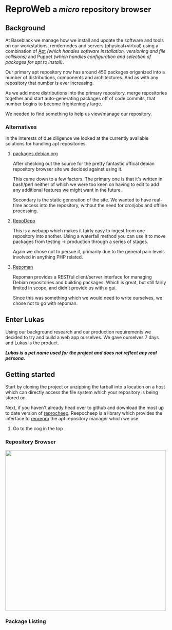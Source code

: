# ReproWeb <small>a _micro_ repository browser</small>

## Background

At Baseblack we manage how we install and update the software and tools on our workstations, rendernodes and servers (physical+virtual) using a combination of [Apt](http://wiki.debian.org/Apt) _(which handles software installation, versioning and file collisions)_ and Puppet _(which handles configuration and selection of packages for apt to install)_.

Our primary apt repository now has around 450 packages origanized into a number of distributions, components and architectures. And as with any repository that number is ever increasing.

As we add more distributions into the primary repository, merge repositories together and start auto-generating packages off of code commits, that number begins to become frighteningly large.

We needed to find something to help us view/manage our repository.

### Alternatives

In the interests of due diligence we looked at the currently available solutions for handling apt repositories.

1.  [packages.debian.org](http://packages.debian.org)
    
    After checking out the source for the pretty fantastic offical debian repository 
    browser site we decided against using it.

    This came down to a few factors. The primary one is that it's written in bash/perl 
    neither of which we were too keen on having to edit to add any additional features 
    we might want in the future.

    Secondary is the static generation of the site. We wanted to have real-time access 
    into the repository, without the need for cronjobs and offline processing.

1.  [RepoDepo](http://sourceforge.net/projects/repodepo/)

    This is a webapp which makes it fairly easy to ingest from one repository into another.
    Using a waterfall method you can use it to move packages from testing -> production
    through a series of stages. 

    Again we chose not to persue it, primarily due to the general pain levels involved in
    anything PHP related.

1.  [Repoman](https://github.com/synack/repoman) 

    Repoman provides a RESTful client/server interface for managing Debian repositories and 
    building packages. Which is great, but still fairly limited in scope, and didn't provide
    us with a gui. 

    Since this was something which we would need to write ourselves, we chose not to go with
    repoman.

## Enter Lukas

Using our background research and our production requirements we decided to try and build a web
app ourselves. We gave ourselves 7 days and Lukas is the product.

**_Lukas is a pet name used for the project and does not reflect any real persona._**

## Getting started

Start by cloning the project or unzipping the tarball into a location on a host which 
can directly access the file system which your repository is being stored on.

Next, if you haven't already head over to github and download the most up to date version of [reprocheep](http://github.com/andrewbunday/repocheep). Reepocheep is a library which provides the interface to [reprepro](http://mirrorer.alioth.debian.org/) the apt repository manager which we use. 

1. Go to the cog in the top 

### Repository Browser

<img src="/home/andrew.bunday/Pictures/reproweb/distributions.png" height="500"/>




### Package Listing